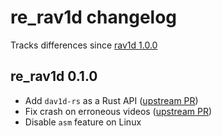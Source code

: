# re_rav1d changelog
Tracks differences since [rav1d 1.0.0](https://crates.io/crates/rav1d/1.0.0)

## re_rav1d 0.1.0
* Add `dav1d-rs` as a Rust API ([upstream PR](https://github.com/memorysafety/rav1d/pull/1364))
* Fix crash on erroneous videos ([upstream PR](https://github.com/memorysafety/rav1d/pull/1362))
* Disable `asm` feature on Linux
